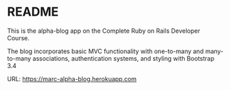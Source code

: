 # README

This is the alpha-blog app on the Complete Ruby on Rails Developer Course.

The blog incorporates basic MVC functionality with one-to-many and many-to-many associations, authentication systems, and styling with Bootstrap 3.4

URL: https://marc-alpha-blog.herokuapp.com
